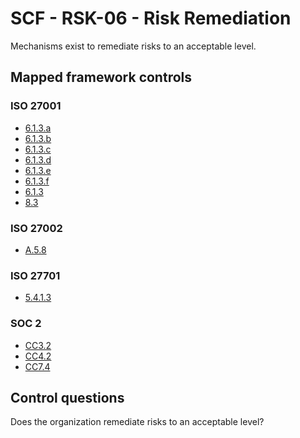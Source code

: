# SCF - RSK-06 - Risk Remediation
Mechanisms exist to remediate risks to an acceptable level. 
## Mapped framework controls
### ISO 27001
- [6.1.3.a](../iso27001/6.md#613a)
- [6.1.3.b](../iso27001/6.md#613b)
- [6.1.3.c](../iso27001/6.md#613c)
- [6.1.3.d](../iso27001/6.md#613d)
- [6.1.3.e](../iso27001/6.md#613e)
- [6.1.3.f](../iso27001/6.md#613f)
- [6.1.3](../iso27001/6.md#613)
- [8.3](../iso27001/8.md#83)
  
### ISO 27002
- [A.5.8](../iso27002/a-5.md#a58)
  
### ISO 27701
- [5.4.1.3](../iso27701/5413.md)
  
### SOC 2
- [CC3.2](../soc2/cc32.md)
- [CC4.2](../soc2/cc42.md)
- [CC7.4](../soc2/cc74.md)
  
## Control questions
Does the organization remediate risks to an acceptable level? 
  